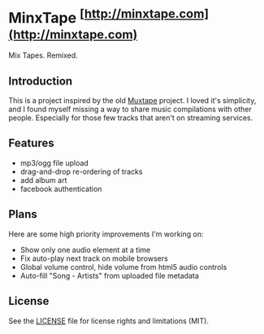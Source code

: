 # MinxTape <sup>[http://minxtape.com](http://minxtape.com)</sup>

Mix Tapes.  Remixed.

## Introduction

This is a project inspired by the old [Muxtape](http://muxtape.tumblr.com/) project. I loved it's simplicity, and I found myself missing a way to share music compilations with other people. Especially for those few tracks that aren't on streaming services.

## Features

* mp3/ogg file upload
* drag-and-drop re-ordering of tracks
* add album art
* facebook authentication

## Plans

Here are some high priority improvements I'm working on:

* Show only one audio element at a time
* Fix auto-play next track on mobile browsers
* Global volume control, hide volume from html5 audio controls
* Auto-fill "Song - Artists" from  uploaded file metadata

## License

See the [LICENSE](LICENSE.md) file for license rights and limitations (MIT).
